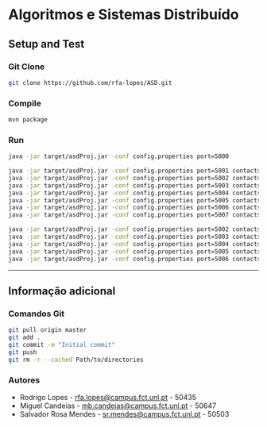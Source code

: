 # Algoritmos e Sistemas Distribuído

## Setup and Test

### Git Clone
```bash
git clone https://github.com/rfa-lopes/ASD.git
```

### Compile
```bash
mvn package
```

### Run
```bash
java -jar target/asdProj.jar -conf config.properties port=5000
```
```bash
java -jar target/asdProj.jar -conf config.properties port=5001 contacts=127.0.0.1:5000
java -jar target/asdProj.jar -conf config.properties port=5002 contacts=127.0.0.1:5000
java -jar target/asdProj.jar -conf config.properties port=5003 contacts=127.0.0.1:5000
java -jar target/asdProj.jar -conf config.properties port=5004 contacts=127.0.0.1:5000
java -jar target/asdProj.jar -conf config.properties port=5005 contacts=127.0.0.1:5000
java -jar target/asdProj.jar -conf config.properties port=5006 contacts=127.0.0.1:5000
java -jar target/asdProj.jar -conf config.properties port=5007 contacts=127.0.0.1:5000

java -jar target/asdProj.jar -conf config.properties port=5002 contacts=127.0.0.1:5000
java -jar target/asdProj.jar -conf config.properties port=5003 contacts=127.0.0.1:5001
java -jar target/asdProj.jar -conf config.properties port=5004 contacts=127.0.0.1:5000,127.0.0.1:5001,127.0.0.1:5002
java -jar target/asdProj.jar -conf config.properties port=5005 contacts=127.0.0.1:5002,127.0.0.1:5003,127.0.0.1:5004
java -jar target/asdProj.jar -conf config.properties port=5006 contacts=127.0.0.1:5004,127.0.0.1:5005

```

---

## Informação adicional

### Comandos Git
```bash
git pull origin master
git add .
git commit -m "Initial commit"
git push
git rm -r --cached Path/to/directories
```

### Autores
* Rodrigo Lopes - rfa.lopes@campus.fct.unl.pt - 50435
* Miguel Candeias - mb.candeias@campus.fct.unl.pt - 50647
* Salvador Rosa Mendes - sr.mendes@campus.fct.unl.pt - 50503
